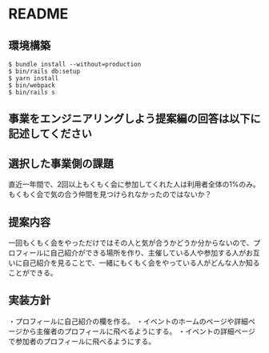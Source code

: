 # README

## 環境構築
```
$ bundle install --without=production
$ bin/rails db:setup
$ yarn install
$ bin/webpack
$ bin/rails s
```

## 事業をエンジニアリングしよう提案編の回答は以下に記述してください

## 選択した事業側の課題

直近一年間で、2回以上もくもく会に参加してくれた人は利用者全体の1%のみ。もくもく会で気の合う仲間を見つけられなかったのではないか？

## 提案内容

一回もくもく会をやっただけではその人と気が合うかどうか分からないので、プロフィールに自己紹介ができる場所を作り、主催している人や参加する人がお互いに自己紹介を見ることで、一緒にもくもく会をやっている人がどんな人か知ることができる。

## 実装方針

・プロフィールに自己紹介の欄を作る。
・イベントのホームのページや詳細ページから主催者のプロフィールに飛べるようにする。
・イベントの詳細ページで参加者のプロフィールに飛べるようにする。